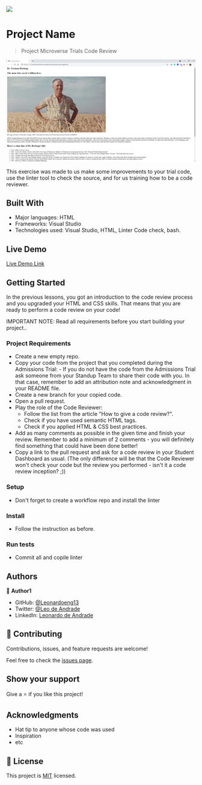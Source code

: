 ![](https://img.shields.io/badge/Microverse-blueviolet)

# Project Name

> Project Microverse Trials Code Review

![screenshot](norman.png)

This exercise was made to us make some improvements to your trial code, use the linter tool to check the source, and for us training how to be a code reviewer.

## Built With

- Major languages: HTML
- Frameworks: Visual Studio
- Technologies used: Visual Studio, HTML, Linter Code check, bash.

## Live Demo

[Live Demo Link](https://leonardoeng13.github.io/reviewtrials/)


## Getting Started

In the previous lessons, you got an introduction to the code review process and you upgraded your HTML and CSS skills. That means that you are ready to perform a code review on your code!

IMPORTANT NOTE: Read all requirements before you start building your project..

### Project Requirements 

- Create a new empty repo.
- Copy your code from the project that you completed during the Admissions Trial: - If you do not have the code from the Admissions Trial ask someone from your Standup Team to share their code with you. In that case, remember to add an attribution note and acknowledgment in your README file.
- Create a new branch for your copied code.
- Open a pull request.
- Play the role of the Code Reviewer:
    - Follow the list from the article "How to give a code review?".
    - Check if you have used semantic HTML tags.
    - Check if you applied HTML & CSS best practices.
- Add as many comments as possible in the given time and finish your review. Remember to add a minimum of 2 comments - you will definitely find something that could have been done better!
- Copy a link to the pull request and ask for a code review in your Student Dashboard as usual. (The only difference will be that the Code Reviewer won't check your code but the review you performed - isn't it a code review inception? ;))

### Setup

- Don't forget to create a workflow repo and install the linter

### Install

- Follow the instruction as before.

### Run tests

- Commit all and copile linter



## Authors

👤 **Author1**

- GitHub: [@Leonardoeng13](https://github.com/leonardoeng13)
- Twitter: [@Leo de Andrade](https://twitter.com/andrade_leo)
- LinkedIn: [Leonardo de Andrade](https://linkedin.com/in/leonardodeandrade)

## 🤝 Contributing

Contributions, issues, and feature requests are welcome!

Feel free to check the [issues page](../../issues/).

## Show your support

Give a ⭐️ if you like this project!

## Acknowledgments

- Hat tip to anyone whose code was used
- Inspiration
- etc

## 📝 License

This project is [MIT](./MIT.md) licensed.
